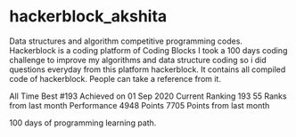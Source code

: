 # hackerblock_akshita
Data structures and algorithm competitive programming codes.
Hackerblock is a coding platform of Coding Blocks
I took a 100 days coding challenge to improve my algorithms and data structure coding so i did questions everyday from this platform hackerblock.
It contains all compiled code of hackerblock. People can take a reference from it.








All Time Best
#193
Achieved on 01 Sep 2020
Current Ranking
193
55 Ranks from last month
Performance
4948 Points
7705 Points from last month







100 days of programming learning path.

